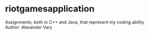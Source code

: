# riotgamesapplication
Assignments, both in C++ and Java, that represent my coding ability
Author: Alexander Vary
